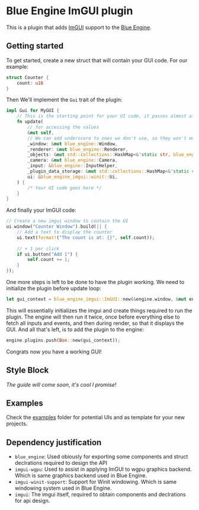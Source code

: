 # Blue Engine ImGUI plugin

This is a plugin that adds [ImGUI](https://github.com/ocornut/imgui) support to the [Blue Engine](https://githb.com/AryanpurTech/BlueEngine).

## Getting started

To get started, create a new struct that will contain your GUI code. For our example:

```rust
struct Counter {
    count: u16
}
```

Then We'll implement the `Gui` trait of the plugin:

```rust
impl Gui for MyGUI {
    // This is the starting point for your UI code, it passes almost all variables of the engine as well
    fn update(
        // for accessing the values
        &mut self,
        // We can add underscore to ones we don't use, so they won't emit warnings
        _window: &mut blue_engine::Window,
        _renderer: &mut blue_engine::Renderer,
        _objects: &mut std::collections::HashMap<&'static str, blue_engine::Object>,
        _camera: &mut blue_engine::Camera,
        _input: &blue_engine::InputHelper,
        _plugin_data_storage: &mut std::collections::HashMap<&'static str, Box<dyn std::any::Any>>,
        ui: &blue_engine_imgui::winit::Ui,
    ) {
        /* Your UI code goes here */
    }
}
```

And finally your ImGUI code:

```rust
// Create a new imgui window to contain the UI
ui.window("Counter Window").build(|| {
    // Add a text to display the counter
    ui.text(format!("The count is at: {}", self.count));
    
    // + 1 per click
    if ui.button("Add 1") {
        self.count += 1;
    }
});
```

One more steps is left to be done to have the plugin working. We need to initialize the plugin before update loop:

```rust
let gui_context = blue_engine_imgui::ImGUI::new(&engine.window, &mut engine.renderer, Box::new(MyGui {count: 0}));
```

This will essentially initializes the imgui and create things required to run the plugin. The engine will then run it twice, once before everything else to fetch all inputs and events, and then during render, so that it displays the GUI. And all that's left, is to add the plugin to the engine:

```rust
engine.plugins.push(Box::new(gui_context));
```

Congrats now you have a working GUI!

## Style Block

*The guide will come soon, it's cool I promise!*

## Examples

Check the [examples](https://github.com/AryanpurTech/BlueEngineImGUI/tree/master/examples) folder for potential UIs and as template for your new projects.

## Dependency justification

* `blue_engine`: Used obiously for exporting some components and struct declrations required to design the API
* `imgui-wgpu`: Used to assist in applying ImGUI to wgpu graphics backend. Which is same graphics backend used in Blue Engine.
* `imgui-winit-support`: Support for Winit windowing. Which is same windowing system used in Blue Engine.
* `imgui`: The imgui itself, required to obtain components and declrations for api design.
